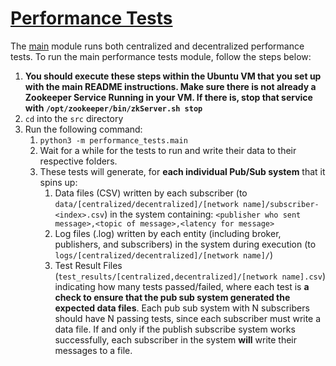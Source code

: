 # [Performance Tests](main.py)
The [main](main.py) module runs both centralized and decentralized performance tests. To run the main performance tests module, follow the steps below:
1. **You should execute these steps within the Ubuntu VM that you set up with the main README instructions. Make sure there is not already a Zookeeper Service Running in your VM. If there is, stop that service with `/opt/zookeeper/bin/zkServer.sh stop`**
2. `cd` into the `src` directory
3. Run the following command:
   1. `python3 -m performance_tests.main`
   2. Wait for a while for the tests to run and write their data to their respective folders.
   3. These tests will generate, for **each individual Pub/Sub system** that it spins up:
      1. Data files (CSV) written by each subscriber (to `data/[centralized/decentralized]/[network name]/subscriber-<index>.csv`) in the system containing: `<publisher who sent message>,<topic of message>,<latency for message>`
      2. Log files (.log) written by each entity (including broker, publishers, and subscribers) in the system during execution (to `logs/[centralized/decentralized]/[network name]/`)
      3. Test Result Files (`test_results/[centralized,decentralized]/[network name].csv`) indicating how many tests passed/failed, where each test is **a check to ensure that the pub sub system generated the expected data files**. Each pub sub system with N subscribers should have N passing tests, since each subscriber must write a data file. If and only if the publish subscribe system works successfully, each subscriber in the system **will** write their messages to a file.
